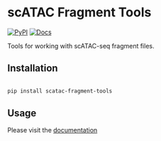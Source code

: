 # scATAC Fragment Tools

[![PyPI](https://img.shields.io/pypi/v/scatac-fragment-tools?color=green)](https://pypi.org/project/scatac-fragment-tools/)
[![Docs](https://img.shields.io/badge/Docs-blue)](https://aertslab.github.io/scatac_fragment_tools/)

Tools for working with scATAC-seq fragment files.

## Installation

```bash

pip install scatac-fragment-tools

```

## Usage

Please visit the [documentation](https://aertslab.github.io/scatac_fragment_tools/)
